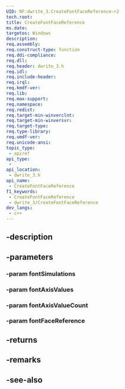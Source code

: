 ```yaml
---
UID: NF:dwrite_3.CreateFontFaceReference~r2
tech.root: 
title: CreateFontFaceReference
ms.date: 
targetos: Windows
description: 
req.assembly: 
req.construct-type: function
req.ddi-compliance: 
req.dll: 
req.header: dwrite_3.h
req.idl: 
req.include-header: 
req.irql: 
req.kmdf-ver: 
req.lib: 
req.max-support: 
req.namespace: 
req.redist: 
req.target-min-winverclnt: 
req.target-min-winversvr: 
req.target-type: 
req.type-library: 
req.umdf-ver: 
req.unicode-ansi: 
topic_type:
 - apiref
api_type:
 - 
api_location:
 - dwrite_3.h
api_name:
 - CreateFontFaceReference
f1_keywords:
 - CreateFontFaceReference
 - dwrite_3/CreateFontFaceReference
dev_langs:
 - c++
---
```


## -description

## -parameters

### -param fontSimulations

### -param fontAxisValues

### -param fontAxisValueCount

### -param fontFaceReference

## -returns

## -remarks

## -see-also

